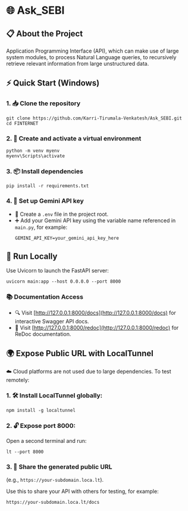 # 🌐 Ask_SEBI

## 📋 About the Project

Application Programming Interface (API), which can make use of large system modules, to process Natural Language queries, to recursively retrieve relevant information from large unstructured data.

## ⚡ Quick Start (Windows)

### 1. 📥 **Clone the repository**
   ```shell
   git clone https://github.com/Karri-Tirumala-Venkatesh/Ask_SEBI.git
   cd FINTERNET
   ```

### 2. 🐍 **Create and activate a virtual environment**
   ```shell
   python -m venv myenv
   myenv\Scripts\activate
   ```

### 3. 📦 **Install dependencies**
   ```shell
   pip install -r requirements.txt
   ```

### 4. 🔑 **Set up Gemini API key**
   - 📝 Create a `.env` file in the project root.
   - ➕ Add your Gemini API key using the variable name referenced in `main.py`, for example:
     ```
     GEMINI_API_KEY=your_gemini_api_key_here
     ```

## 🏃 Run Locally

Use Uvicorn to launch the FastAPI server:

```shell
uvicorn main:app --host 0.0.0.0 --port 8000
```

### 📚 Documentation Access

- 🔍 Visit [http://127.0.0.1:8000/docs](http://127.0.0.1:8000/docs) for interactive Swagger API docs.
- 📖 Visit [http://127.0.0.1:8000/redoc](http://127.0.0.1:8000/redoc) for ReDoc documentation.

## 🌍 Expose Public URL with LocalTunnel

☁️ Cloud platforms are not used due to large dependencies. To test remotely:

### 1. 🛠️ **Install LocalTunnel globally:**
   ```shell
   npm install -g localtunnel
   ```

### 2. 🔓 **Expose port 8000:**
   Open a second terminal and run:
   ```shell
   lt --port 8000
   ```

### 3. 🔗 **Share the generated public URL**
   (e.g., `https://your-subdomain.loca.lt`).
   
   Use this to share your API with others for testing, for example:
   
   `https://your-subdomain.loca.lt/docs`
